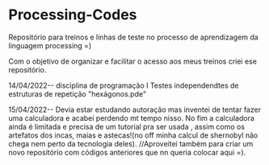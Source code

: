 # Processing-Codes
Repositório para treinos e linhas de teste no processo de aprendizagem da linguagem processing =)

Com o objetivo de organizar e facilitar o acesso aos meus treinos criei ese repositório.

14/04/2022-- disciplina de programação I
Testes independendtes de estruturas de repetição "hexágonos.pde"


15/04/2022-- Devia estar estudando autoração mas inventei de tentar fazer uma calculadora e acabei perdendo mt tempo nisso.
No fim a calculadora ainda é limitada e precisa de um tutorial pra ser usada , assim como os artefatos dos incas, maias e astecas!(no off minha calcul de shernobyl não chega nem perto da tecnologia deles).
//Aproveitei também para criar um novo repositório com códigos anteriores que nn queria colocar aqui =).
